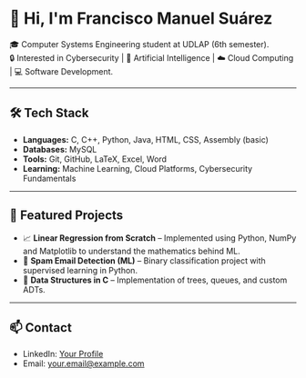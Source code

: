# 👋 Hi, I'm Francisco Manuel Suárez

🎓 Computer Systems Engineering student at UDLAP (6th semester).  
🔒 Interested in Cybersecurity | 🤖 Artificial Intelligence | ☁️ Cloud Computing | 💻 Software Development.  

---

## 🛠️ Tech Stack
- **Languages:** C, C++, Python, Java, HTML, CSS, Assembly (basic)  
- **Databases:** MySQL  
- **Tools:** Git, GitHub, LaTeX, Excel, Word  
- **Learning:** Machine Learning, Cloud Platforms, Cybersecurity Fundamentals  

---

## 🚀 Featured Projects
- 📈 **Linear Regression from Scratch** – Implemented using Python, NumPy and Matplotlib to understand the mathematics behind ML.  
- 📧 **Spam Email Detection (ML)** – Binary classification project with supervised learning in Python.  
- 🌳 **Data Structures in C** – Implementation of trees, queues, and custom ADTs.  

---

## 📫 Contact
- LinkedIn: [Your Profile](#)  
- Email: your.email@example.com  
